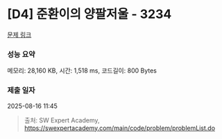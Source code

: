 # [D4] 준환이의 양팔저울 - 3234 

[문제 링크](https://swexpertacademy.com/main/code/problem/problemDetail.do?contestProbId=AWAe7XSKfUUDFAUw) 

### 성능 요약

메모리: 28,160 KB, 시간: 1,518 ms, 코드길이: 800 Bytes

### 제출 일자

2025-08-16 11:45



> 출처: SW Expert Academy, https://swexpertacademy.com/main/code/problem/problemList.do